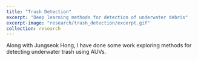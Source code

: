 ```yaml
---
title: "Trash Detection"
excerpt: "Deep learning methods for detection of underwater debris"
excerpt-image: "research/trash_detection/excerpt.gif"
collection: research
---
```

Along with Jungseok Hong, I have done some work exploring methods for detecting underwater trash using AUVs.
